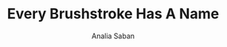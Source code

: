 ---
title: "Every Brushstroke Has A Name"
year: "2005"
subtitle: "Analia Saban"
displayImg: "img/covers/Every Brushstroke Has A Name, 2005, Analia Saban.jpg"
isArtworkInfo: 1
url: "http://www.analiasabanstudio.com/index.html"
newTab: 1
---